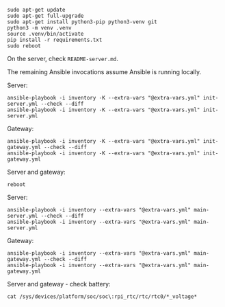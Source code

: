```
sudo apt-get update
sudo apt-get full-upgrade
sudo apt-get install python3-pip python3-venv git
python3 -m venv .venv
source .venv/bin/activate
pip install -r requirements.txt
sudo reboot
```

On the server, check `README-server.md`.

The remaining Ansible invocations assume Ansible is running locally.

Server:

```
ansible-playbook -i inventory -K --extra-vars "@extra-vars.yml" init-server.yml --check --diff
ansible-playbook -i inventory -K --extra-vars "@extra-vars.yml" init-server.yml
```

Gateway:

```
ansible-playbook -i inventory -K --extra-vars "@extra-vars.yml" init-gateway.yml --check --diff
ansible-playbook -i inventory -K --extra-vars "@extra-vars.yml" init-gateway.yml
```

Server and gateway:

```
reboot
```

Server:

```
ansible-playbook -i inventory --extra-vars "@extra-vars.yml" main-server.yml --check --diff
ansible-playbook -i inventory --extra-vars "@extra-vars.yml" main-server.yml
```

Gateway:

```
ansible-playbook -i inventory --extra-vars "@extra-vars.yml" main-gateway.yml --check --diff
ansible-playbook -i inventory --extra-vars "@extra-vars.yml" main-gateway.yml
```

Server and gateway - check battery:

```
cat /sys/devices/platform/soc/soc\:rpi_rtc/rtc/rtc0/*_voltage*
```
